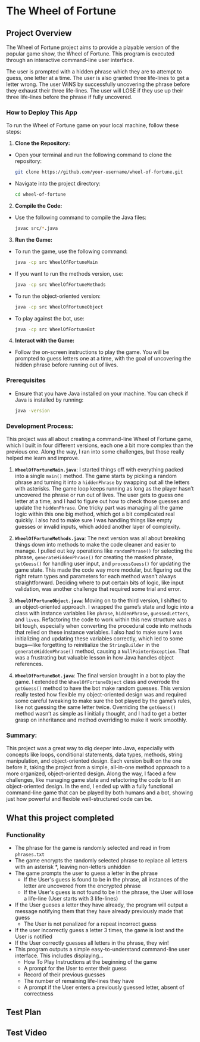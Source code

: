 # The Wheel of Fortune
## Project Overview
The Wheel of Fortune project aims to provide a playable version of the popular game show, the Wheel of Fortune. This program is executed through an interactive command-line user interface. 

The user is prompted with a hidden phrase which they are to attempt to guess, one letter at a time. The user is also granted three life-lines to get a letter wrong. The user WINS by successfully uncovering the phrase before they exhaust their three life-lines. The user will LOSE if they use up their three life-lines before the phrase if fully uncovered. 

### How to Deploy This App

To run the Wheel of Fortune game on your local machine, follow these steps:

1. **Clone the Repository:**
  - Open your terminal and run the following command to clone the repository:
    ```bash
    git clone https://github.com/your-username/wheel-of-fortune.git
    ```
  - Navigate into the project directory:
    ```bash
    cd wheel-of-fortune
    ```

2. **Compile the Code:**
  - Use the following command to compile the Java files:
    ```bash
    javac src/*.java
    ```

3. **Run the Game:**
  - To run the game, use the following command:
    ```bash
    java -cp src WheelOfFortuneMain
    ```
  - If you want to run the methods version, use:
    ```bash
    java -cp src WheelOfFortuneMethods
    ```
  - To run the object-oriented version:
    ```bash
    java -cp src WheelOfFortuneObject
    ```
  - To play against the bot, use:
    ```bash
    java -cp src WheelOfFortuneBot
    ```

4. **Interact with the Game:**
  - Follow the on-screen instructions to play the game. You will be prompted to guess letters one at a time, with the goal of uncovering the hidden phrase before running out of lives.

### Prerequisites

- Ensure that you have Java installed on your machine. You can check if Java is installed by running:
  ```bash
  java -version

### Development Process:

This project was all about creating a command-line Wheel of Fortune game, which I built in four different versions, each one a bit more complex than the previous one. Along the way, I ran into some challenges, but those really helped me learn and improve.

1. **`WheelOfFortuneMain.java`**: I started things off with everything packed into a single `main()` method. The game starts by picking a random phrase and turning it into a `hiddenPhrase` by swapping out all the letters with asterisks. The game loop keeps running as long as the player hasn’t uncovered the phrase or run out of lives. The user gets to guess one letter at a time, and I had to figure out how to check those guesses and update the `hiddenPhrase`. One tricky part was managing all the game logic within this one big method, which got a bit complicated real quickly. I also had to make sure I was handling things like empty guesses or invalid inputs, which added another layer of complexity.

2. **`WheelOfFortuneMethods.java`**: The next version was all about breaking things down into methods to make the code cleaner and easier to manage. I pulled out key operations like `randomPhrase()` for selecting the phrase, `generateHiddenPhrase()` for creating the masked phrase, `getGuess()` for handling user input, and `processGuess()` for updating the game state. This made the code way more modular, but figuring out the right return types and parameters for each method wasn’t always straightforward. Deciding where to put certain bits of logic, like input validation, was another challenge that required some trial and error.

3. **`WheelOfFortuneObject.java`**: Moving on to the third version, I shifted to an object-oriented approach. I wrapped the game’s state and logic into a class with instance variables like `phrase`, `hiddenPhrase`, `guessedLetters`, and `lives`. Refactoring the code to work within this new structure was a bit tough, especially when converting the procedural code into methods that relied on these instance variables. I also had to make sure I was initializing and updating these variables correctly, which led to some bugs—like forgetting to reinitialize the `StringBuilder` in the `generateHiddenPhrase()` method, causing a `NullPointerException`. That was a frustrating but valuable lesson in how Java handles object references.

4. **`WheelOfFortuneBot.java`**: The final version brought in a bot to play the game. I extended the `WheelOfFortuneObject` class and overrode the `getGuess()` method to have the bot make random guesses. This version really tested how flexible my object-oriented design was and required some careful tweaking to make sure the bot played by the game’s rules, like not guessing the same letter twice. Overriding the `getGuess()` method wasn’t as simple as I initially thought, and I had to get a better grasp on inheritance and method overriding to make it work smoothly.

### Summary:

This project was a great way to dig deeper into Java, especially with concepts like loops, conditional statements, data types, methods, string manipulation, and object-oriented design. Each version built on the one before it, taking the project from a simple, all-in-one method approach to a more organized, object-oriented design. Along the way, I faced a few challenges, like managing game state and refactoring the code to fit an object-oriented design. In the end, I ended up with a fully functional command-line game that can be played by both humans and a bot, showing just how powerful and flexible well-structured code can be.

## What this project completed
### Functionality
* The phrase for the game is randomly selected and read in from `phrases.txt`
* The game encrypts the randomly selected phrase to replace all letters with an asterisk *, leaving non-letters unhidden
* The game prompts the user to guess a letter in the phrase
  * If the User's guess is found to be in the phrase, all instances of the letter are uncovered from the encrypted phrase
  * If the User's guess is not found to be in the phrase, the User will lose a life-line (User starts with 3 life-lines)
* If the User gueses a letter they have already, the program will output a message
notifying them that they have already previously made that guess
  * The User is not penalized for a repeat incorrect guess
* If the user incorrectly guess a letter 3 times, the game is lost and the User is notified
* If the User correctly guesses all letters in the phrase, they win!
* This program outputs a simple easy-to-understand command-line user interface. This includes displaying...
  * How To Play Instructions at the beginning of the game
  * A prompt for the User to enter their guess
  * Record of their previous guesses
  * The number of remaining life-lines they have
  * A prompt if the User enters a previously guessed letter, absent of correctness
## Test Plan
## Test Video

